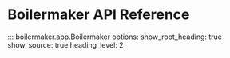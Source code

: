 # Boilermaker API Reference

::: boilermaker.app.Boilermaker
    options:
      show_root_heading: true
      show_source: true
      heading_level: 2